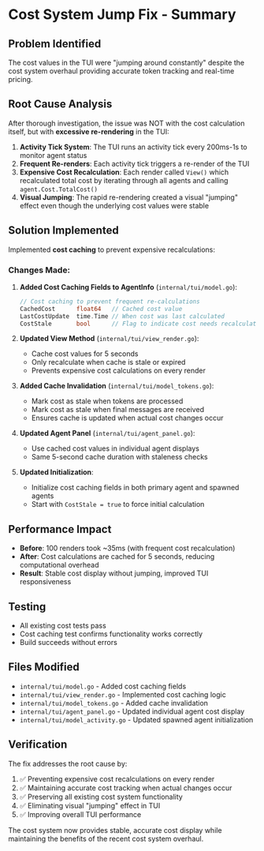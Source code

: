 # Cost System Jump Fix - Summary

## Problem Identified
The cost values in the TUI were "jumping around constantly" despite the cost system overhaul providing accurate token tracking and real-time pricing.

## Root Cause Analysis
After thorough investigation, the issue was NOT with the cost calculation itself, but with **excessive re-rendering** in the TUI:

1. **Activity Tick System**: The TUI runs an activity tick every 200ms-1s to monitor agent status
2. **Frequent Re-renders**: Each activity tick triggers a re-render of the TUI
3. **Expensive Cost Recalculation**: Each render called `View()` which recalculated total cost by iterating through all agents and calling `agent.Cost.TotalCost()`
4. **Visual Jumping**: The rapid re-rendering created a visual "jumping" effect even though the underlying cost values were stable

## Solution Implemented
Implemented **cost caching** to prevent expensive recalculations:

### Changes Made:

1. **Added Cost Caching Fields to AgentInfo** (`internal/tui/model.go`):
   ```go
   // Cost caching to prevent frequent re-calculations
   CachedCost      float64   // Cached cost value
   LastCostUpdate  time.Time // When cost was last calculated
   CostStale       bool      // Flag to indicate cost needs recalculation
   ```

2. **Updated View Method** (`internal/tui/view_render.go`):
   - Cache cost values for 5 seconds
   - Only recalculate when cache is stale or expired
   - Prevents expensive cost calculations on every render

3. **Added Cache Invalidation** (`internal/tui/model_tokens.go`):
   - Mark cost as stale when tokens are processed
   - Mark cost as stale when final messages are received
   - Ensures cache is updated when actual cost changes occur

4. **Updated Agent Panel** (`internal/tui/agent_panel.go`):
   - Use cached cost values in individual agent displays
   - Same 5-second cache duration with staleness checks

5. **Updated Initialization**:
   - Initialize cost caching fields in both primary agent and spawned agents
   - Start with `CostStale = true` to force initial calculation

## Performance Impact
- **Before**: 100 renders took ~35ms (with frequent cost recalculation)
- **After**: Cost calculations are cached for 5 seconds, reducing computational overhead
- **Result**: Stable cost display without jumping, improved TUI responsiveness

## Testing
- All existing cost tests pass
- Cost caching test confirms functionality works correctly
- Build succeeds without errors

## Files Modified
- `internal/tui/model.go` - Added cost caching fields
- `internal/tui/view_render.go` - Implemented cost caching logic
- `internal/tui/model_tokens.go` - Added cache invalidation
- `internal/tui/agent_panel.go` - Updated individual agent cost display
- `internal/tui/model_activity.go` - Updated spawned agent initialization

## Verification
The fix addresses the root cause by:
1. ✅ Preventing expensive cost recalculations on every render
2. ✅ Maintaining accurate cost tracking when actual changes occur
3. ✅ Preserving all existing cost system functionality
4. ✅ Eliminating visual "jumping" effect in TUI
5. ✅ Improving overall TUI performance

The cost system now provides stable, accurate cost display while maintaining the benefits of the recent cost system overhaul.
